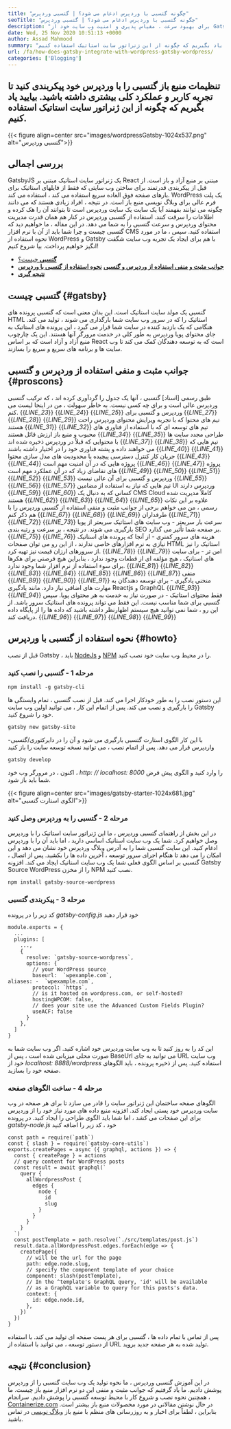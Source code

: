 ```yaml
---
title: "چگونه گتسبی با وردپرس ادغام می شود؟ | گتسبی وردپرس" 
seoTitle: "چگونه گتسبی با وردپرس ادغام می شود؟ | گتسبی وردپرس" 
description: "برای بهبود سرعت ، مقیاس پذیری و امنیت وب سایت خود از Gatsby WordPress استفاده کنید. در این آموزش ، یاد می گیرید که چگونه از این نرم افزار منبع باز استفاده کنید." 
date: Wed, 25 Nov 2020 10:51:13 +0000
author: Assad Mahmood
summary: "منبع باز گتسبی را با وردپرس خود پیکربندی کنید تا تجربه کاربری بیشتر و عملکرد کلی را به همراه داشته باشید. بیایید یاد بگیریم که چگونه از این ژنراتور سایت استاتیک استفاده کنیم." 
url: /fa/how-does-gatsby-integrate-with-wordpress-gatsby-wordpress/
categories: ['Blogging']
---
```


## تنظیمات منبع باز گتسبی را با وردپرس خود پیکربندی کنید تا تجربه کاربر و عملکرد کلی بیشتری داشته باشید. بیایید یاد بگیریم که چگونه از این ژنراتور سایت استاتیک استفاده کنیم.

{{< figure align=center src="images/wordpressGatsby-1024x537.png" alt="گتسبی وردپرس">}}


## بررسی اجمالی
GatsbyJS یک ژنراتور سایت استاتیک مبتنی بر React مبتنی بر منبع آزاد و باز است. از قبل از پیکربندی قدرتمند برای ساختن وب سایتی که فقط از فایلهای استاتیک برای بارهای صفحه فوق العاده سریع استفاده می کند ، استفاده می کند. WordPress یک پلت فرم عالی برای وبلاگ نویسی منبع باز است. در نتیجه ، افراد زیادی هستند که می دانند چگونه می توانند بفهمند آیا یک سایت یک سایت وردپرس است تا بتوانند آن را هک کرده و اطلاعات را سرقت کنند. استفاده از گتسبی وردپرس در کنار هم همان قدرت مدیریت محتوای وردپرس و سرعت گتسبی را به شما می دهد.
در این مقاله ، ما خواهیم دید که گتسبی چیست و چرا شما باید از آن با نرم افزار CMS استفاده کنید. سپس ، ما در مورد نحوه استفاده از WordPress و Gatsby با هم برای ایجاد یک تجربه وب سایت شگفت انگیز خواهیم پرداخت. بیا شروع کنیم!
* [ **گتسبی** چیست؟][1]
* **[جوانب مثبت و منفی استفاده از وردپرس و گتسبی][2]** 
**[نحوه استفاده از گتسبی با وردپرس][3]**
* **[نتیجه گیری][4]** 

## گتسبی چیست {#gatsby}

گتسبی یک مولد سایت استاتیک است. این بدان معنی است که گتسبی پرونده های HTML استاتیک را که در سرور وب سایت شما بارگذاری می شوند ، تولید می کند. هنگامی که یک بازدید کننده در سایت شما قرار می گیرد ، این پرونده های استاتیک به جای محتوای پویا وردپرس به طور کلی در خدمت مرورگر آنها هستند. این یک چارچوب منبع آزاد و آزاد است که بر اساس React است که به توسعه دهندگان کمک می کند تا وب سایت ها و برنامه های سریع و سریع را بسازند.

## جوانب مثبت و منفی استفاده از وردپرس و گتسبی {#proscons}

طبق رسمی [اسناد] گتسبی ، آنها یک جدول را گردآوری کرده اند ، که ترکیب گتسبی وردپرس عالی است و برای چه کسی نیست. به خاطر سهولت ، من در اینجا لیست می کنم.
{{_LINE_23_}}
{{_LINE_24_}}
{{_LINE_25_}}
      وردپرس و گتسبی برای
{{_LINE_27_}}
{{_LINE_28_}}
{{_LINE_29_}}
        تیم های محتوا که با تجربه ویرایش محتوای وردپرس راحت هستند
{{_LINE_31_}}
{{_LINE_32_}}
        تیم های توسعه ای که با استفاده از فناوری های محبوب و منبع باز ارزش قائل هستند
{{_LINE_34_}}
{{_LINE_35_}}
        طراحی مجدد سایت ها با محتوایی که قبلاً در وردپرس ذخیره شده اند
{{_LINE_37_}}
{{_LINE_38_}}
        تیم هایی که می خواهند داده و پشته فناوری خود را در اختیار داشته باشند
{{_LINE_40_}}
{{_LINE_41_}}
        جریان کار کنترل دسترسی پیچیده یا محدودیت های مدل سازی محتوا
{{_LINE_43_}}
{{_LINE_44_}}
        پروژه هایی که در آن امنیت مهم است
{{_LINE_46_}}
{{_LINE_47_}}
        پروژه های تقاضای زیاد که در آن عملکرد مهم است
{{_LINE_49_}}
{{_LINE_50_}}
{{_LINE_51_}}
{{_LINE_52_}}
{{_LINE_53_}}
      وردپرس و گتسبی برای آن عالی نیست
{{_LINE_55_}}
{{_LINE_56_}}
{{_LINE_57_}}
        تیم هایی که نیاز به استفاده از مضامین UI وردپرس دارند
{{_LINE_59_}}
{{_LINE_60_}}
        کسانی که به دنبال یک CMS Cloud کاملاً مدیریت شده هستند
{{_LINE_62_}}
{{_LINE_63_}}
{{_LINE_64_}}
{{_LINE_65_}}
علاوه بر این نکات رسمی ، من می خواهم برخی از جوانب مثبت و منفی استفاده از گتسبی وردپرس را با هم ذکر کنم
{{_LINE_67_}}
{{_LINE_68_}}
{{_LINE_69_}}
      طرفداران
{{_LINE_71_}}
{{_LINE_72_}}
{{_LINE_73_}}
        سرعت بار سریعتر - وب سایت های استاتیک سریعتر از پویا بارگیری می شوند. در نتیجه ، بر سرعت و رتبه بندی SEO بر صفحه شما تأثیر می گذارد.
{{_LINE_75_}}
{{_LINE_76_}}
        هزینه های سرور کمتری - از آنجا که پرونده های استاتیک نیازی به نرم افزارهای خاصی ندارند ، از این رو می توان صفحات HTML استاتیک را نیز از سرورهای ارزان قیمت نیز تهیه کرد.
{{_LINE_78_}}
{{_LINE_79_}}
        امن تر - برای سایت های استاتیک ، هیچ مؤلفه ای از قطعات وجود ندارد ، بنابراین هیچ فرصتی برای هکرها برای سوء استفاده از نرم افزار شما وجود ندارد.
{{_LINE_81_}}
{{_LINE_82_}}
{{_LINE_83_}}
{{_LINE_84_}}
{{_LINE_85_}}
{{_LINE_86_}}
{{_LINE_87_}}
      منفی
{{_LINE_89_}}
{{_LINE_90_}}
{{_LINE_91_}}
        منحنی یادگیری - برای توسعه دهندگان به مهارت های اضافی نیاز دارد. مانند یادگیری Reactjs و GraphQL
{{_LINE_93_}}
{{_LINE_94_}}
        فقط محتوای استاتیک - در صورت نیاز به خدمت به هر محتوای پویا. سپس گتسبی برای شما مناسب نیست. این فقط می تواند پرونده های استاتیک سرور باشد. از این رو ، شما نمی توانید هیچ سیستم اظهارنظر داشته باشید که داده ها را از پایگاه داده دریافت کند.
{{_LINE_96_}}
{{_LINE_97_}}
{{_LINE_98_}}
{{_LINE_99_}}

## نحوه استفاده از گتسبی با وردپرس {#howto}

قبل از نصب Gatsby ، باید [NodeJs][6] و [NPM][7] را در محیط وب سایت خود نصب کنید.

### مرحله 1 - گتسبی را نصب کنید
```
npm install -g gatsby-cli
```
این دستور نصب را به طور خودکار اجرا می کند. قبل از نصب گتسبی ، تمام وابستگی ها را بارگیری و نصب می کند. پس از اتمام این کار ، می توانید اولین وب سایت Gatsby خود را شروع کنید.
```
gatsby new gatsby-site
```
با این کار الگوی استارت گتسبی بارگیری می شود و آن را در دایرکتوری/گتسبی-واردپرس قرار می دهد. پس از اتمام نصب ، می توانید نسخه توسعه سایت را باز کنید
```
gatsby develop
```
اکنون ، در مرورگر وب خود ، _http: // localhost: 8000_ را وارد کنید و الگوی پیش فرض شما باید باز شود.

{{< figure align=center src="images/gatsby-starter-1024x681.jpg" alt="الگوی استارت گتسبی">}}


### مرحله 2 - گتسبی را به وردپرس وصل کنید
در این بخش از راهنمای گتسبی وردپرس ، ما این ژنراتور سایت استاتیک را با وردپرس وصل خواهیم کرد. شما یک وب سایت استاتیک اساسی دارید ، اما باید آن را با وردپرس ادغام کنید. این سایت گتسبی شما را به آدرس وبلاگ وردپرس خود نشان می دهد و این امکان را می دهد تا هنگام اجرای سرور توسعه ، آخرین داده ها را بکشید. پس از اتصال ، گتسبی بر اساس الگوی فعلی شما یک وب سایت استاتیک ایجاد می کند.
افزونه Gatsby Source WordPress را از مخزن NPM نصب کنید.
```
npm install gatsby-source-wordpress
```

### مرحله 3 - پیکربندی گتسبی
کد زیر را در پرونده _gatsby-config.js_ خود قرار دهید
```
module.exports = {
  ...
  plugins: [
    ...,
    {
      resolve: `gatsby-source-wordpress`,
      options: {
        // your WordPress source
        baseurl:  `wpexample.com`,
aliases: -  `wpexample.com`,
        protocol: `https`,
        // is it hosted on wordpress.com, or self-hosted?
        hostingWPCOM: false,
        // does your site use the Advanced Custom Fields Plugin?
        useACF: false
      }
    },
  ]
}
```
این کد را به روز کنید تا به وب سایت وردپرس خود اشاره کنید. اگر وب سایت شما به صورت محلی میزبانی شده است ، پس از BaseUrl می توانید به جای URL وب سایت خود از _localhost: 8888/wordpress_ استفاده کنید. پس از ذخیره پرونده ، باید الگوهای صفحه خود را بسازید.

### مرحله 4 - ساخت الگوهای صفحه
الگوهای صفحه ساختمان این ژنراتور سایت را قادر می سازد تا برای هر صفحه در وب سایت وردپرس خود پستی ایجاد کند. افزونه منبع داده های مورد نیاز خود را از وردپرس برای این صفحات می کشد ، اما شما باید الگوی طراحی را ایجاد کنید.
در پرونده _gatsby-node.js_ خود ، کد زیر را اضافه کنید
```
const path = require(`path`)
const { slash } = require(`gatsby-core-utils`)
exports.createPages = async ({ graphql, actions }) => {
  const { createPage } = actions
  // query content for WordPress posts
  const result = await graphql(`
    query {
      allWordpressPost {
        edges {
          node {
            id
            slug
          }
        }
      }
    }
  `)
  const postTemplate = path.resolve(`./src/templates/post.js`)
  result.data.allWordpressPost.edges.forEach(edge => {
    createPage({
      // will be the url for the page
      path: edge.node.slug,
      // specify the component template of your choice
      component: slash(postTemplate),
      // In the ^template's GraphQL query, 'id' will be available
      // as a GraphQL variable to query for this posts's data.
      context: {
        id: edge.node.id,
      },
    })
  })
}
```
پس از تماس با تمام داده ها ، گتسبی برای هر پست صفحه ای تولید می کند. با استفاده از دستور توسعه ، می توانید با استفاده از URL تولید شده به هر صفحه جدید بروید.

## نتیجه {#conclusion}

در این آموزش گتسبی وردپرس ، ما نحوه تولید یک وب سایت گتسبی را از وردپرس پوشش دادیم. ما یاد گرفتیم که جوانب مثبت و منفی این دو نرم افزار منبع باز چیست. ما همچنین نحوه نصب و شروع کار با محیط توسعه گتسبی را پوشش دادیم.
سرانجام ، [Containerize.com][8] در حال نوشتن مقالاتی در مورد محصولات منبع باز بیشتر است. بنابراین ، لطفاً برای اخبار و به روزرسانی های منظم با منبع باز [وبلاگ نویسی][9] در تماس باشید.



[1]: #gatsby
[2]: #proscons
[3]: #howto
[4]: #conclusion
[5]: https://www.gatsbyjs.com/guides/wordpress/
[6]: https://nodejs.org/en/
[7]: https://www.npmjs.com/
[8]: https://www.containerize.com/
[9]: https://products.containerize.com/blogging/
